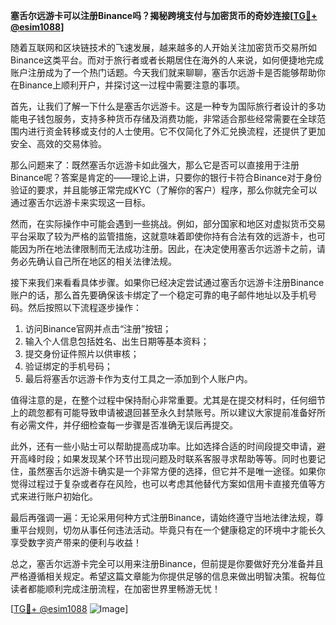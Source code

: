 **塞舌尔远游卡可以注册Binance吗？揭秘跨境支付与加密货币的奇妙连接[[TG💪+ @esim1088](https://t.me/s/esim1088)]**

随着互联网和区块链技术的飞速发展，越来越多的人开始关注加密货币交易所如Binance这类平台。而对于旅行者或者长期居住在海外的人来说，如何便捷地完成账户注册成为了一个热门话题。今天我们就来聊聊，塞舌尔远游卡是否能够帮助你在Binance上顺利开户，并探讨这一过程中需要注意的事项。

首先，让我们了解一下什么是塞舌尔远游卡。这是一种专为国际旅行者设计的多功能电子钱包服务，支持多种货币存储及消费功能，非常适合那些经常需要在全球范围内进行资金转移或支付的人士使用。它不仅简化了外汇兑换流程，还提供了更加安全、高效的交易体验。

那么问题来了：既然塞舌尔远游卡如此强大，那么它是否可以直接用于注册Binance呢？答案是肯定的——理论上讲，只要你的银行卡符合Binance对于身份验证的要求，并且能够正常完成KYC（了解你的客户）程序，那么你就完全可以通过塞舌尔远游卡来实现这一目标。

然而，在实际操作中可能会遇到一些挑战。例如，部分国家和地区对虚拟货币交易平台采取了较为严格的监管措施，这就意味着即使你持有合法有效的远游卡，也可能因为所在地法律限制而无法成功注册。因此，在决定使用塞舌尔远游卡之前，请务必先确认自己所在地区的相关法律法规。

接下来我们来看看具体步骤。如果你已经决定尝试通过塞舌尔远游卡注册Binance账户的话，那么首先要确保该卡绑定了一个稳定可靠的电子邮件地址以及手机号码。然后按照以下流程逐步操作：

1. 访问Binance官网并点击“注册”按钮；
2. 输入个人信息包括姓名、出生日期等基本资料；
3. 提交身份证件照片以供审核；
4. 验证绑定的手机号码；
5. 最后将塞舌尔远游卡作为支付工具之一添加到个人账户内。

值得注意的是，在整个过程中保持耐心非常重要。尤其是在提交材料时，任何细节上的疏忽都有可能导致申请被退回甚至永久封禁账号。所以建议大家提前准备好所有必需文件，并仔细检查每一步骤是否准确无误后再提交。

此外，还有一些小贴士可以帮助提高成功率。比如选择合适的时间段提交申请，避开高峰时段；如果发现某个环节出现问题及时联系客服寻求帮助等等。同时也要记住，虽然塞舌尔远游卡确实是一个非常方便的选择，但它并不是唯一途径。如果你觉得过程过于复杂或者存在风险，也可以考虑其他替代方案如信用卡直接充值等方式来进行账户初始化。

最后再强调一遍：无论采用何种方式注册Binance，请始终遵守当地法律法规，尊重平台规则，切勿从事任何违法活动。毕竟只有在一个健康稳定的环境中才能长久享受数字资产带来的便利与收益！

总之，塞舌尔远游卡完全可以用来注册Binance，但前提是你要做好充分准备并且严格遵循相关规定。希望这篇文章能为你提供足够的信息来做出明智决策。祝每位读者都能顺利完成注册流程，在加密世界里畅游无忧！

[[TG💪+ @esim1088](https://t.me/s/esim1088) ![Image](https://i.postimg.cc/4NQfJmqS/Snipaste-2025-05-13-00-14-12.png)]